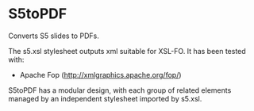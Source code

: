 # S5toPDF

Converts S5 slides to PDFs.

The s5.xsl stylesheet outputs xml suitable for XSL-FO. 
It has been tested with:
   * Apache Fop (http://xmlgraphics.apache.org/fop/)
   
S5toPDF has a modular design, with each group of
related elements managed by an independent stylesheet
imported by s5.xsl.

 